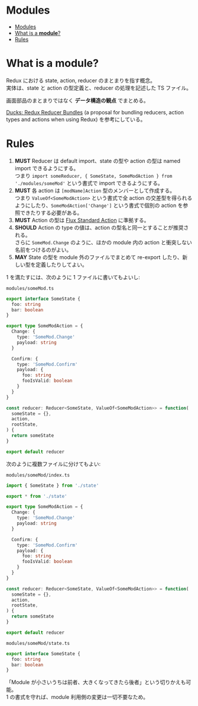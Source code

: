 # Modules

<!-- prettier-ignore-start -->
<!-- TOC -->

- [Modules](#modules)
- [What is a **module**?](#what-is-a-module)
- [Rules](#rules)

<!-- /TOC -->
<!-- prettier-ignore-end -->

# What is a **module**?

Redux における state, action, reducer のまとまりを指す概念。  
実体は、state と action の型定義と、reducer の処理を記述した TS ファイル。

画面部品のまとまりではなく **データ構造の観点** でまとめる。

[Ducks: Redux Reducer Bundles](https://github.com/erikras/ducks-modular-redux) (a proposal for bundling reducers, action types and actions when using Redux) を参考にしている。

# Rules

1. **MUST** Reducer は default import、state の型や action の型は named import できるようにする。  
   つまり `import someReducer, { SomeState, SomeModAction } from './modules/someMod'` という書式で import できるようにする。
2. **MUST** 各 action は `[modName]Action` 型のメンバーとして作成する。  
   つまり `ValueOf<SomeModAction>` という書式で全 action の交差型を得られるようにしたり、`SomeModAction['Change']` という書式で個別の action を参照できたりする必要がある。
3. **MUST** Action の型は [Flux Standard Action](https://github.com/redux-utilities/flux-standard-action) に準拠する。
4. **SHOULD** Action の type の値は、action の型名と同一とすることが推奨される。  
   さらに `SomeMod.Change` のように、ほかの module 内の action と衝突しない名前をつけるのがよい。
5. **MAY** State の型を module 外のファイルでまとめて re-export したり、新しい型を定義したりしてよい。

1 を満たすには、次のように 1 ファイルに書いてもよいし:

`modules/someMod.ts`

```ts
export interface SomeState {
  foo: string
  bar: boolean
}

export type SomeModAction = {
  Change: {
    type: 'SomeMod.Change'
    payload: string
  }

  Confirm: {
    type: 'SomeMod.Confirm'
    payload: {
      foo: string
      fooIsValid: boolean
    }
  }
}

const reducer: Reducer<SomeState, ValueOf<SomeModAction>> = function(
  someState = {},
  action,
  rootState,
) {
  return someState
}

export default reducer
```

次のように複数ファイルに分けてもよい:

`modules/someMod/index.ts`

```ts
import { SomeState } from './state'

export * from './state'

export type SomeModAction = {
  Change: {
    type: 'SomeMod.Change'
    payload: string
  }

  Confirm: {
    type: 'SomeMod.Confirm'
    payload: {
      foo: string
      fooIsValid: boolean
    }
  }
}

const reducer: Reducer<SomeState, ValueOf<SomeModAction>> = function(
  someState = {},
  action,
  rootState,
) {
  return someState
}

export default reducer
```

`modules/someMod/state.ts`

```ts
export interface SomeState {
  foo: string
  bar: boolean
}
```

「Module が小さいうちは前者、大きくなってきたら後者」という切りかえも可能。  
1 の書式を守れば、module 利用側の変更は一切不要なため。
